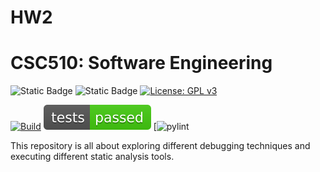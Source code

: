 # HW2
# CSC510: Software Engineering

![Static Badge](https://img.shields.io/badge/language-python-3670A0?style=for-the-badge&logo=python) ![Static Badge](https://img.shields.io/badge/Platform-Linux-FCC624?style=for-the-badge&logo=linux&logoColor=black)
<a href="https://www.gnu.org/licenses/gpl-3.0"><img alt="License: GPL v3" src="https://img.shields.io/badge/License-GPLv3-blue.svg" height="30px"></a>

[![Build](https://github.com/TeamBenign/HW2/actions/workflows/python-app.yml/badge.svg)](https://github.com/TeamBenign/HW2/actions/workflows/python-app.yml)
[![Test Status](https://github.com/TeamBenign/HW2/raw/main/badges/test_status.svg)](https://github.com/TeamBenign/HW2/actions/workflows/python-app.yml)
[![pylint](https://img.shields.io/badge/PyLint-4.41-red?logo=python&logoColor=whitehttps://img.shields.io/badge/PyLint-4.41-red?logo=python&logoColor=white)

This repository is all about exploring different debugging techniques and executing different static analysis tools. 


